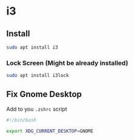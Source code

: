 # i3

## Install

```bash
sudo apt install i3
```

### Lock Screen (Might be already installed)

```bash
sudo apt install i3lock
```

## Fix Gnome Desktop

Add to you `.zshrc` script

```sh
#!/bin/bash

export XDG_CURRENT_DESKTOP=GNOME
```

